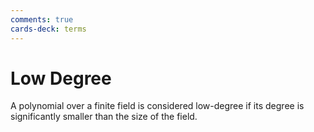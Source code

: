 ```yaml
---
comments: true
cards-deck: terms
---
```


# Low Degree []()

A polynomial over a finite field is considered low-degree if its degree is significantly smaller than the size of the field.

[](1724465725867)
